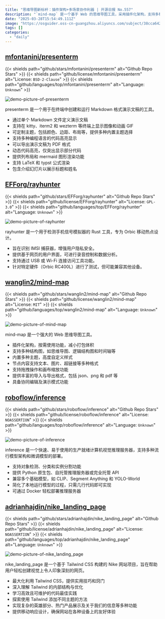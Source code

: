 ```yaml
---
title: "思维导图新标杆：插件架构+多场景协作利器 | 开源日报 No.557"
description: "`mind-map` 是一个基于 Web 的思维导图工具，采用插件化架构，支持多种结构图、高度自定义样式、丰富的节点内容格式、拖拽操作、画布缩放，以及多种导入导出格式，具备协同编辑和演示模式功能。"
date: "2025-03-28T15:54:49.111Z"
image: "https://osguider.oss-cn-guangzhou.aliyuncs.com/subject/38cca64242b6c0950c8d93436ee219c0.png"
tags: []
categories:
  - "daily"
---
```


## [mfontanini/presenterm](https://github.com/mfontanini/presenterm)

{{< shields path="github/stars/mfontanini/presenterm" alt="Github Repo Stars" >}} {{< shields path="github/license/mfontanini/presenterm" alt="License: `BSD-2-Clause`" >}} {{< shields path="github/languages/top/mfontanini/presenterm" alt="Language: `Unknown`" >}}

![demo-picture-of-presenterm](https://static.osguider.com/subject/github/mfontanini/presenterm/684571914961a703e4b432d6fd74b9c6.gif)

presenterm 是一个用于在终端中创建和运行 Markdown 格式演示文稿的工具。

- 通过单个 Markdown 文件定义演示文稿
- 支持在 kitty、iterm2 和 wezterm 等终端上显示图像和动画 GIF
- 可定制主题，包括颜色、边距、布局等，提供多种内置主题选择
- 支持多种编程语言的代码高亮显示
- 可以导出演示文稿为 PDF 格式
- 动态代码高亮，仅突出显示部分代码
- 提供列布局和 mermaid 图形渲染功能
- 支持 LaTeX 和 typst 公式渲染
- 包含介绍幻灯片以展示标题和姓名
  
## [EFForg/rayhunter](https://github.com/EFForg/rayhunter)

{{< shields path="github/stars/EFForg/rayhunter" alt="Github Repo Stars" >}} {{< shields path="github/license/EFForg/rayhunter" alt="License: `GPL-3.0`" >}} {{< shields path="github/languages/top/EFForg/rayhunter" alt="Language: `Unknown`" >}}

![demo-picture-of-rayhunter](https://static.osguider.com/subject/github/EFForg/rayhunter/f1aa8d99a1131248a1fec734d535da13.png)

rayhunter 是一个用于检测手机信号模拟器的 Rust 工具，专为 Orbic 移动热点设计。

- 旨在识别 IMSI 捕获器，增强用户隐私安全。
- 提供基于网页的用户界面，可进行录音控制和数据分析。
- 支持通过 USB 或 Wi-Fi 连接访问工具功能。
- 针对特定硬件（Orbic RC400L）进行了测试，但可能兼容其他设备。
  
## [wanglin2/mind-map](https://github.com/wanglin2/mind-map)

{{< shields path="github/stars/wanglin2/mind-map" alt="Github Repo Stars" >}} {{< shields path="github/license/wanglin2/mind-map" alt="License: `MIT`" >}} {{< shields path="github/languages/top/wanglin2/mind-map" alt="Language: `Unknown`" >}}

![demo-picture-of-mind-map](https://static.diqigan.cn/seven/2025/38ab0865681d66b7bc288c0ff27a8ab7.png)

mind-map 是一个强大的 Web 思维导图工具。

- 插件化架构，按需使用功能，减小打包体积
- 支持多种结构图，如思维导图、逻辑结构图和时间轴等
- 内置多种主题，高度自定义样式
- 节点内容支持文本、图片、超链接等多种格式
- 支持拖拽操作和画布缩放功能
- 提供丰富的导入与导出格式，包括 json、png 和 pdf 等
- 具备协同编辑及演示模式功能
  
## [roboflow/inference](https://github.com/roboflow/inference)

{{< shields path="github/stars/roboflow/inference" alt="Github Repo Stars" >}} {{< shields path="github/license/roboflow/inference" alt="License: `NOASSERTION`" >}} {{< shields path="github/languages/top/roboflow/inference" alt="Language: `Unknown`" >}}

![demo-picture-of-inference](https://static.osguider.com/subject/github/roboflow/inference/2cf043a30ee830830e077816bf6177fb.png)

inference 是一个快速、易于使用的生产就绪计算机视觉推理服务器，支持多种流行模型架构和微调模型的部署。

- 支持对象检测、分类和实例分割功能
- 提供 Python 原生包、自托管推理服务器或完全托管 API
- 兼容多个基础模型，如 CLIP、Segment Anything 和 YOLO-World
- 简化了本地运行模型的过程，只需几行代码即可实现
- 可通过 Docker 轻松部署推理服务器
  
## [adrianhajdin/nike_landing_page](https://github.com/adrianhajdin/nike_landing_page)

{{< shields path="github/stars/adrianhajdin/nike_landing_page" alt="Github Repo Stars" >}} {{< shields path="github/license/adrianhajdin/nike_landing_page" alt="License: `NOASSERTION`" >}} {{< shields path="github/languages/top/adrianhajdin/nike_landing_page" alt="Language: `Unknown`" >}}

![demo-picture-of-nike_landing_page](https://static.osguider.com/subject/github/adrianhajdin/nike_landing_page/35feef46c1ec9356440f4cffb8b44bcf.png)

nike_landing_page 是一个基于 Tailwind CSS 构建的 Nike 网站项目，旨在帮助用户轻松创建视觉上令人印象深刻的网页。

- 最大化利用 Tailwind CSS，提供实用技巧和窍门
- 深入理解 Tailwind 的内部结构与优化
- 学习高效且可维护的代码最佳实践
- 探索使用 Tailwind 添加不同主题的方法
- 实现复杂的英雄部分、热门产品展示及关于我们的信息等多种功能
- 提供移动响应设计，确保网站在各种设备上的友好体验
  
